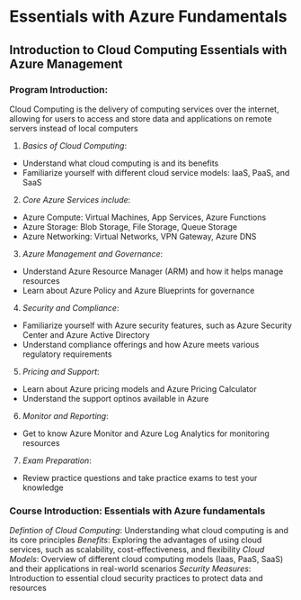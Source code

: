 
# Essentials with Azure Fundamentals
## Introduction to Cloud Computing Essentials with Azure Management

### Program Introduction:
Cloud Computing is the delivery of computing services over the internet, allowing for users to access and store data and applications on remote servers instead of local computers


1. *Basics of Cloud Computing*: 
- Understand what cloud computing is and its benefits
- Familiarize yourself with different cloud service models: IaaS, PaaS, and SaaS


2. *Core Azure Services include*:
- Azure Compute: Virtual Machines, App Services, Azure Functions
- Azure Storage: Blob Storage, File Storage, Queue Storage
- Azure Networking: Virtual Networks, VPN Gateway, Azure DNS


3. *Azure Management and Governance*:
- Understand Azure Resource Manager (ARM) and how it helps manage resources
- Learn about Azure Policy and Azure Blueprints for governance


4. *Security and Compliance*:
- Familiarize yourself with Azure security features, such as Azure Security Center and Azure Active Directory
- Understand compliance offerings and how Azure meets various regulatory requirements

5. *Pricing and Support*:
- Learn about Azure pricing models and Azure Pricing Calculator
- Understand the support optinos available in Azure


6. *Monitor and Reporting*:
- Get to know Azure Monitor and Azure Log Analytics for monitoring resources


7. *Exam Preparation*: 
- Review practice questions and take practice exams to test your knowledge


### Course Introduction: Essentials with Azure fundamentals
*Defintion of Cloud Computing*: Understanding what cloud computing is and its core principles
*Benefits*: Exploring the advantages of using cloud services, such as scalability, cost-effectiveness, and flexibility
*Cloud Models*: Overview of different cloud computing models (Iaas, PaaS, SaaS) and their applications in real-world scenarios
*Security Measures*: Introduction to essential cloud security practices to protect data and resources